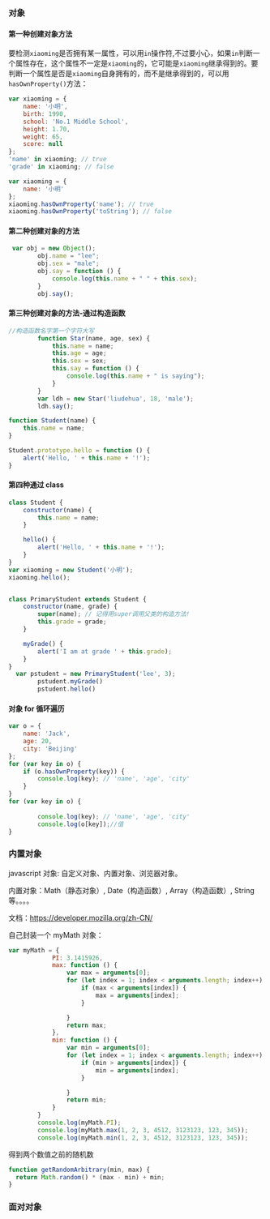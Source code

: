 ### 对象

#### **第一种创建对象方法**

要检测`xiaoming`是否拥有某一属性，可以用`in`操作符,不过要小心，如果`in`判断一个属性存在，这个属性不一定是`xiaoming`的，它可能是`xiaoming`继承得到的。要判断一个属性是否是`xiaoming`自身拥有的，而不是继承得到的，可以用`hasOwnProperty()`方法：

```javascript
var xiaoming = {
    name: '小明',
    birth: 1990,
    school: 'No.1 Middle School',
    height: 1.70,
    weight: 65,
    score: null
};
'name' in xiaoming; // true
'grade' in xiaoming; // false

var xiaoming = {
    name: '小明'
};
xiaoming.hasOwnProperty('name'); // true
xiaoming.hasOwnProperty('toString'); // false
```

#### **第二种创建对象的方法**

```javascript
 var obj = new Object();
        obj.name = "lee";
        obj.sex = "male";
        obj.say = function () {
            console.log(this.name + " " + this.sex);
        }
        obj.say();
```

#### **第三种创建对象的方法-通过构造函数**

```javascript
//构造函数名字第一个字符大写
        function Star(name, age, sex) {
            this.name = name;
            this.age = age;
            this.sex = sex;
            this.say = function () {
                console.log(this.name + " is saying");
            }
        }
        var ldh = new Star('liudehua', 18, 'male');
        ldh.say();
```

```javascript
function Student(name) {
    this.name = name;
}

Student.prototype.hello = function () {
    alert('Hello, ' + this.name + '!');
}
```

#### 第四种通过 class

```javascript
class Student {
    constructor(name) {
        this.name = name;
    }

    hello() {
        alert('Hello, ' + this.name + '!');
    }
}
var xiaoming = new Student('小明');
xiaoming.hello();


class PrimaryStudent extends Student {
    constructor(name, grade) {
        super(name); // 记得用super调用父类的构造方法!
        this.grade = grade;
    }

    myGrade() {
        alert('I am at grade ' + this.grade);
    }
}
  var pstudent = new PrimaryStudent('lee', 3);
        pstudent.myGrade()
        pstudent.hello()

```



#### 对象 for 循环遍历

```javascript
var o = {
    name: 'Jack',
    age: 20,
    city: 'Beijing'
};
for (var key in o) {
    if (o.hasOwnProperty(key)) {
        console.log(key); // 'name', 'age', 'city'
    }
}
for (var key in o) {
    
        console.log(key); // 'name', 'age', 'city'
    	console.log(o[key]);//值
}
```

### 内置对象

javascript 对象: 自定义对象、内置对象、浏览器对象。

内置对象：Math（静态对象）, Date（构造函数）, Array（构造函数）, String等。。。。

文档：https://developer.mozilla.org/zh-CN/

自己封装一个 myMath 对象：

```javascript
var myMath = {
            PI: 3.1415926,
            max: function () {
                var max = arguments[0];
                for (let index = 1; index < arguments.length; index++) {
                    if (max < arguments[index]) {
                        max = arguments[index];
                    }

                }
                return max;
            },
            min: function () {
                var min = arguments[0];
                for (let index = 1; index < arguments.length; index++) {
                    if (min > arguments[index]) {
                        min = arguments[index];
                    }

                }
                return min;
            }
        }
        console.log(myMath.PI);
        console.log(myMath.max(1, 2, 3, 4512, 3123123, 123, 345));
        console.log(myMath.min(1, 2, 3, 4512, 3123123, 123, 345));

```

得到两个数值之前的随机数

```javascript
function getRandomArbitrary(min, max) {
  return Math.random() * (max - min) + min;
}
```

### 面对对象
